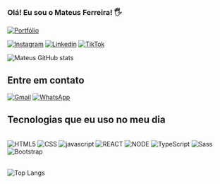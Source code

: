 
### Olá! Eu sou o Mateus Ferreira! 🖐️
[![Portfólio ](https://img.shields.io/website-up-down-green-red/http/monip.org.svg)](https://mateusferreira.dev.br)

[![Instagram](https://img.shields.io/badge/Instagram-E4405F?style=for-the-badge&logo=instagram&logoColor=white)](https://www.instagram.com/mateusprodev?igsh=MXI4MzRpcXdzeHN3ZQ==)
[![Linkedin](https://img.shields.io/badge/LinkedIn-0077B5?style=for-the-badge&logo=linkedin&logoColor=white)](https://www.linkedin.com/in/mateus-ferreira-4a77a4219?utm_source=share&utm_campaign=share_via&utm_content=profile&utm_medium=android_app) 
[![TikTok](https://img.shields.io/badge/TikTok-000000?style=for-the-badge&logo=tiktok&logoColor=white)](https://www.tiktok.com/@mateusprodev?is_from_webapp=1&sender_device=pc)

![Mateus GitHub stats](https://github-readme-stats.vercel.app/api?username=mateusProDev&show_icons=true&theme=codeSTACKr)

## Entre em contato

[![Gmail](https://img.shields.io/badge/Gmail-D14836?style=for-the-badge&logo=gmail&logoColor=white)](mailto:mateusprodev@gmail.com) [![WhatsApp](https://img.shields.io/badge/WhatsApp-25D366?style=for-the-badge&logo=whatsapp&logoColor=white)](https://api.whatsapp.com/send?phone=5585997977730)

## Tecnologias que eu uso no meu dia 

<div style="display: inline_block"><br/>
    <img src="https://img.shields.io/badge/HTML5-E34F26?style=for-the-badge&logo=html5&logoColor=white" alt="HTML5" aling="center" />
    <img src="https://img.shields.io/badge/CSS3-1572B6?style=for-the-badge&logo=css3&logoColor=white" alt="CSS" aling="center" />
    <img src="https://img.shields.io/badge/JavaScript-323330?style=for-the-badge&logo=javascript&logoColor=F7DF1E" alt="javascript" aling="center" />
    <img src="https://img.shields.io/badge/React-20232A?style=for-the-badge&logo=react&logoColor=61DAFB" alt="REACT" aling="center" />
    <img src="https://img.shields.io/badge/Node.js-43853D?style=for-the-badge&logo=node.js&logoColor=white" alt="NODE" aling="center" />
    <img src="https://img.shields.io/badge/TypeScript-007ACC?style=for-the-badge&logo=typescript&logoColor=white" alt="TypeScript" aling="center" />
    <img src="https://img.shields.io/badge/Sass-CC6699?style=for-the-badge&logo=sass&logoColor=white" alt="Sass" aling="center" />
    <img src="https://img.shields.io/badge/Bootstrap-563D7C?style=for-the-badge&logo=bootstrap&logoColor=white" alt="Bootstrap" aling="center" />
</div><br/>

![Top Langs](https://github-readme-stats.vercel.app/api/top-langs/?username=mateusprodev&layout=compact)
